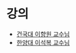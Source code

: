 
# 강의

- [건국대 이향원 교수님](http://www.kocw.net/home/cview.do?cid=c57810b2cd44c7d0) 
- [한양대 이석복 교수님](http://www.kocw.net/home/cview.do?cid=6b984f376cfb8f70) 

